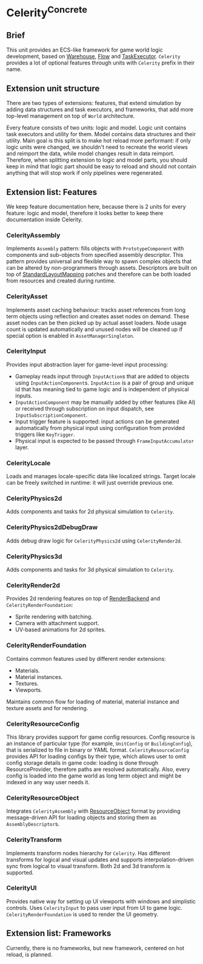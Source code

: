 # Celerity<sup>Concrete</sup>

## Brief

This unit provides an ECS-like framework for game world logic development, based on [Warehouse](../Warehouse/README.md),
[Flow](../Flow/README.md) and [TaskExecutor](../TaskExecutor/README.md). `Celerity` provides a lot of optional features
through units with `Celerity` prefix in their name.

## Extension unit structure

There are two types of extensions: features, that extend simulation by adding data structures and task executors, and
frameworks, that add more top-level management on top of `World` architecture.

Every feature consists of two units: logic and model. Logic unit contains task executors and utility for them. Model
contains data structures and their utility. Main goal is this split is to make hot reload more performant: if only logic
units were changed, we shouldn't need to recreate the world views and reimport the data, while model changes result
in data reimport. Therefore, when splitting extension to logic and model parts, you should keep in mind that logic
part should be easy to reload and should not contain anything that will stop work if only pipelines were regenerated.

## Extension list: Features

We keep feature documentation here, because there is 2 units for every feature: logic and model, therefore it looks
better to keep there documentation inside Celerity.

### CelerityAssembly

Implements `Assembly` pattern: fills objects with `PrototypeComponent` with components and sub-objects from specified
assembly descriptor. This pattern provides universal and flexible way to spawn complex objects that can be altered by
non-programmers through assets. Descriptors are built on top
of [StandardLayoutMapping](../StandardLayoutMapping/README.md) patches and therefore can be both loaded from resources
and created during runtime.

### CelerityAsset

Implements asset caching behaviour: tracks asset references from long term objects using reflection and creates
asset nodes on demand. These asset nodes can be then picked up by actual asset loaders. Node usage count is updated
automatically and unused nodes will be cleaned up if special option is enabled in `AssetManagerSingleton`.

### CelerityInput

Provides input abstraction layer for game-level input processing:

- Gameplay reads input through `InputAction`s that are added to objects using `InputActionComponent`s.
  `InputAction` is a pair of group and unique id that has meaning tied to game logic and is independent
  of physical inputs.
- `InputActionComponent` may be manually added by other features (like AI)
  or received through subscription on input dispatch, see `InputSubscriptionComponent`.
- Input trigger feature is supported: input actions can be generated automatically from physical input using
  configuration from provided triggers like `KeyTrigger`.
- Physical input is expected to be passed through `FrameInputAccumulator` layer.

### CelerityLocale

Loads and manages locale-specific data like localized strings. Target locale can be freely switched in runtime: it will
just override previous one.

### CelerityPhysics2d

Adds components and tasks for 2d physical simulation to `Celerity`.

### CelerityPhysics2dDebugDraw

Adds debug draw logic for `CelerityPhysics2d` using `CelerityRender2d`.

### CelerityPhysics3d

Adds components and tasks for 3d physical simulation to `Celerity`.

### CelerityRender2d

Provides 2d rendering features on top of [RenderBackend](../RenderBackend/README.md) and `CelerityRenderFoundation`:

- Sprite rendering with batching.
- Camera with attachment support.
- UV-based animations for 2d sprites.

### CelerityRenderFoundation

Contains common features used by different render extensions:

- Materials.
- Material instances.
- Textures.
- Viewports.

Maintains common flow for loading of material, material instance and texture assets and for rendering.

### CelerityResourceConfig

This library provides support for game config resources. Config resource is an instance of particular type (for example,
`UnitConfig` or `BuildingConfig`), that is serialized to file in binary or YAML format. `CelerityResourceConfig`
provides API for loading configs by their type, which allows user to omit config storage details in game code: loading
is done through ResourceProvider, therefore paths are resolved automatically. Also, every config is loaded into the
game world as long term object and might be indexed in any way user needs it.

### CelerityResourceObject

Integrates `CelerityAssembly` with [ResourceObject](../ResourceObject/README.md) format by providing message-driven API
for loading objects and storing them as `AssemblyDescriptor`s.

### CelerityTransform

Implements transform nodes hierarchy for `Celerity`. Has different transforms for logical and visual updates and
supports interpolation-driven sync from logical to visual transform. Both 2d and 3d transform is supported.

### CelerityUI

Provides native way for setting up UI viewports with windows and simplistic controls. Uses `CelerityInput` to pass user
input from UI to game logic. `CelerityRenderFoundation` is used to render the UI geometry.

## Extension list: Frameworks

Currently, there is no frameworks, but new framework, centered on hot reload, is planned.

